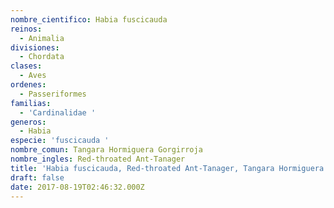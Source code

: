 ```yaml
---
nombre_cientifico: Habia fuscicauda
reinos:
  - Animalia
divisiones:
  - Chordata
clases:
  - Aves
ordenes:
  - Passeriformes
familias:
  - 'Cardinalidae '
generos:
  - Habia
especie: 'fuscicauda '
nombre_comun: Tangara Hormiguera Gorgirroja
nombre_ingles: Red-throated Ant-Tanager
title: 'Habia fuscicauda, Red-throated Ant-Tanager, Tangara Hormiguera Gorgirroja'
draft: false
date: 2017-08-19T02:46:32.000Z
---
```


